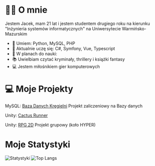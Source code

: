 # 🙋‍♂️ O mnie
Jestem Jacek, mam 21 lat i jestem studentem drugiego roku na kierunku "Inżynieria systemów informatycznych" na Uniwersytecie Warmińsko-Mazurskim

- 🔭 Umiem: Python, MySQL, PHP
- 🌱 Aktualnie uczę się: C#, Symfony, Vue, Typescript 
- 🌱 W planach do nauki: 
- 📚 Uwielbiam czytać kryminały, thrillery i książki fantasy
- 💻 Jestem miłośnikiem gier komputerowych

# 💻 Moje Projekty 
MySQL: [Baza Danych Kręgielni](https://github.com/Vex0on/bazy_g5JS/tree/main/__projekt_kregielnia) Projekt zaliczeniowy na Bazy danych

Unity: [Cactus Runner](https://github.com/Vex0on/Unity/tree/main/Cactus_Runner_2D)

Unity: [RPG 2D](https://github.com/kropiak/hyper_project_1) Projekt grupowy (koło HYPER)

# Moje Statystyki

![Statystyki](https://github-readme-stats.vercel.app/api?username=Vex0on&show_icons=true&theme=tokyonight&include_all_commits)
![Top Langs](https://github-readme-stats.vercel.app/api/top-langs/?username=Vex0on&theme=tokyonight&layout=compact)
